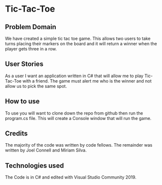# Tic-Tac-Toe

## Problem Domain
	
We have created a simple tic tac toe game. 
This allows two users to take turns placing their markers on the board and it will return a winner when the player gets three in a row. 

## User Stories

As a user I want an application written in C# that will allow me to play Tic-Tac-Toe with a friend. 
The game must alert me who is the winner and not allow us to pick the same spot.

## How to use

To use you will want to clone down the repo from github then run the program.cs file.
This will create a Console window that will run the game.


## Credits

The majority of the code was written by code fellows. 
The remainder was written by Joel Connell and Miriam Silva.

## Technologies used

The Code is in C# and edited with Visual Studio Community 2019.